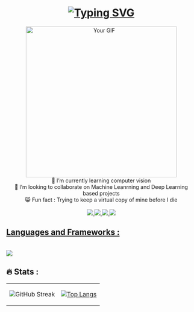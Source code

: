 <div>
<!--Typing SVG-->
<h1 align = "center">
  <a href="https://git.io/typing-svg"><img src="https://readme-typing-svg.demolab.com?font=Righteous&size=25&duration=4000&pause=1000&color=3080f7&center=true&vCenter=true&random=false&width=435&lines=Hi+there+%F0%9F%91%8B;I'm+Rumeth+Sandinu!" alt="Typing SVG" /></a>
</h1>
</div>

<div align="center">
  <img src="https://user-images.githubusercontent.com/74038190/229223263-cf2e4b07-2615-4f87-9c38-e37600f8381a.gif" alt="Your GIF" width="400" height="auto">
  <br/>
  🌱 I’m currently learning computer vision
  <br/>
  👯 I’m looking to collaborate on Machine Leanrning and Deep Learning based projects
  <br/>
  😸 Fun fact : Trying to keep a virtual copy of mine before I die
</div>


<br/>

<div align = "center">
  <a href = "mailto:sandinu413@gmail.com" target = "_blank">
    <img src = "https://img.shields.io/badge/Gmail-D14836?style=for-the-badge&logo=gmail&logoColor=white">
  </a>

  <a href = "https://www.linkedin.com/in/rumeth-sandinu-652b30263" target = "_blank">
    <img src = "https://img.shields.io/badge/LinkedIn-0077B5?style=for-the-badge&logo=linkedin&logoColor=white" >
  </a>

  <a href = "https://www.hackerrank.com/profile/sandinu413" target = "_blank">
    <img src = "https://img.shields.io/badge/-Hackerrank-2EC866?style=for-the-badge&logo=HackerRank&logoColor=white">

  <a href = "https://rumethsandinu.github.io" target = "_blank">
    <img src = "https://img.shields.io/badge/Portfolio-255E63?style=for-the-badge&logo=About.me&logoColor=white">
</div>

## Languages and Frameworks :
  </h1>
    <br/>
  <a href="https://skillicons.dev">
    <img src="https://skillicons.dev/icons?i=py,tensorflow,sklearn,flask,java,mysql,cpp,js,html,css" />
  </a>

## 🔥 Stats :
 <table align="center" width="100%" height="100%" >
   <tr>
     <td> 
      
   ![GitHub Streak](http://github-readme-streak-stats.herokuapp.com/?user=RumethSandinu&theme=tokyonight) </td>
     <td>[![Top Langs](https://github-readme-stats.vercel.app/api/top-langs/?username=RumethSandinu&theme=tokyonight&layout=compact)](https://github.com/RumethSandinu)</td>
   </tr>
  </table>

  ## :chart_with_upwards_trend: Activity :
  
  [![Ashutosh's github activity graph](https://github-readme-activity-graph.vercel.app/graph?username=RumethSandinu&bg_color=121212&color=800cb6&line=800cb6&point=800cb6&area=true&hide_border=true)](https://github.com/ashutosh00710/github-readme-activity-graph)
  
<h2 align="center">
    <a href="https://git.io/typing-svg"><img src="https://readme-typing-svg.demolab.com?font=Righteous&size=25&duration=4000&pause=1000&color=3080f7&center=true&vCenter=true&random=false&width=435&lines=Thanks+for+visiting+%E2%9C%8C%EF%B8%8F;Shoot+me+a+message+on+Linkedin!;I'm+always+down+to+collab+%3A)" alt="Typing SVG" /></a>
</h2>





